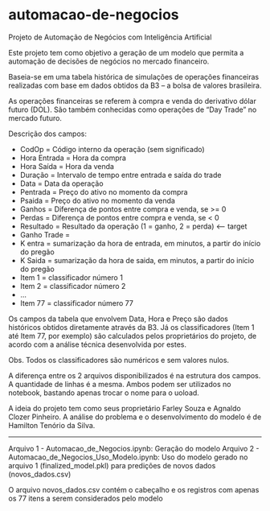 # automacao-de-negocios
Projeto de Automação de Negócios com Inteligência Artificial

Este projeto tem como objetivo a geração de um modelo que permita a automação de decisões de negócios no mercado financeiro.

Baseia-se em uma tabela histórica de simulações de operações financeiras realizadas com base em dados obtidos da B3 – a bolsa de valores brasileira.

As operações financeiras se referem à compra e venda do derivativo dólar futuro (DOL). São também conhecidas como operações de “Day Trade” no mercado futuro.

Descrição dos campos:

- CodOp = Código interno da operação (sem significado)
- Hora Entrada = Hora da compra
- Hora Saída = Hora da venda
- Duração = Intervalo de tempo entre entrada e saída do trade
- Data = Data da operação
- Pentrada = Preço do ativo no momento da compra
- Psaida = Preço do ativo no momento da venda
- Ganhos = Diferença de pontos entre compra e venda, se >= 0
- Perdas = Diferença de pontos entre compra e venda, se < 0
- Resultado = Resultado da operação (1 = ganho, 2 = perda) <-- target
- Ganho Trade =
- K entra = sumarização da hora de entrada, em minutos, a partir do início do pregão
- K Saida = sumarização da hora de saida, em minutos, a partir do início do pregão
- Item 1 = classificador número 1
- Item 2 = classificador número 2
- ...
- Item 77 = classificador número 77

Os campos da tabela que envolvem Data, Hora e Preço são dados históricos obtidos diretamente através da B3. Já os classificadores (Item 1 até Item 77, por exemplo) são calculados pelos proprietários do projeto, de acordo com a análise técnica desenvolvida por estes.

Obs. Todos os classificadores são numéricos e sem valores nulos.

A diferença entre os 2 arquivos disponibilizados é na estrutura dos campos. A quantidade de linhas é a mesma. Ambos podem ser utilizados no notebook, bastando apenas trocar o nome para o uoload.

A ideia do projeto tem como seus proprietário Farley Souza e Agnaldo Clozer Pinheiro. A análise do problema e o desenvolvimento do modelo é de Hamilton Tenório da Silva.

________________________________________________________________

Arquivo 1 - Automacao_de_Negocios.ipynb: Geração do modelo
Arquivo 2 - Automacao_de_Negocios_Uso_Modelo.ipynb: Uso do modelo gerado no arquivo 1 (finalized_model.pkl) para predições de novos dados (novos_dados.csv)

O arquivo novos_dados.csv contém o cabeçalho e os registros com apenas os 77 itens a serem considerados pelo modelo


